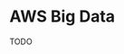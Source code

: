 # AWS Big Data

<!--
https://app.pluralsight.com/paths/skills/aws-big-data
https://app.pluralsight.com/library/courses/big-data-amazon-web-services/table-of-contents
-->

TODO
